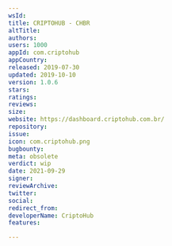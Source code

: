 ```yaml
---
wsId: 
title: CRIPTOHUB - CHBR
altTitle: 
authors: 
users: 1000
appId: com.criptohub
appCountry: 
released: 2019-07-30
updated: 2019-10-10
version: 1.0.6
stars: 
ratings: 
reviews: 
size: 
website: https://dashboard.criptohub.com.br/
repository: 
issue: 
icon: com.criptohub.png
bugbounty: 
meta: obsolete
verdict: wip
date: 2021-09-29
signer: 
reviewArchive: 
twitter: 
social: 
redirect_from: 
developerName: CriptoHub
features: 

---
```


